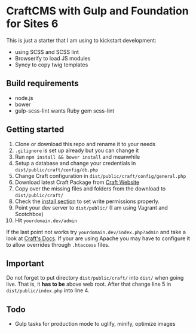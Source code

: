# CraftCMS with Gulp and Foundation for Sites 6

This is just a starter that I am using to kickstart development:
- using SCSS and SCSS lint
- Browserify to load JS modules
- Syncy to copy twig templates

## Build requirements
- node.js
- bower
- gulp-scss-lint wants Ruby gem scss-lint

## Getting started
1. Clone or download this repo and rename it to your needs
2. `.gitignore` is set up already but you can change it
1. Run `npm install && bower install` and meanwhile
2. Setup a database and change your credentials in `dist/public/craft/config/db.php`
3. Change Craft configuration in `dist/public/craft/config/general.php`
4. Download latest Craft Package from [Craft Website](https://craftcms.com/)
5. Copy over the missing files and folders from the download to `dist/public/craft/`
6. Check the [install section](https://craftcms.com/docs/installing) to set write permissions properly.
7. Point your dev server to `dist/public/` (I am using Vagrant and Scotchbox)
8. Hit `yourdomain.dev/admin`

If the last point not works try `yourdomain.dev/index.php?admin` and take a look at [Craft's Docs](https://craftcms.com/docs/config-settings#omitScriptNameInUrls). If your are using Apache you may have to configure it to allow overrides through `.htaccess` files.

## Important
Do not forget to put directory `dist/public/craft/` into `dist/` when going live. That is, it __has to be__ above web root. After that change line 5 in `dist/public/index.php` into line 4.

## Todo
- Gulp tasks for production mode to uglify, minify, optimize images
